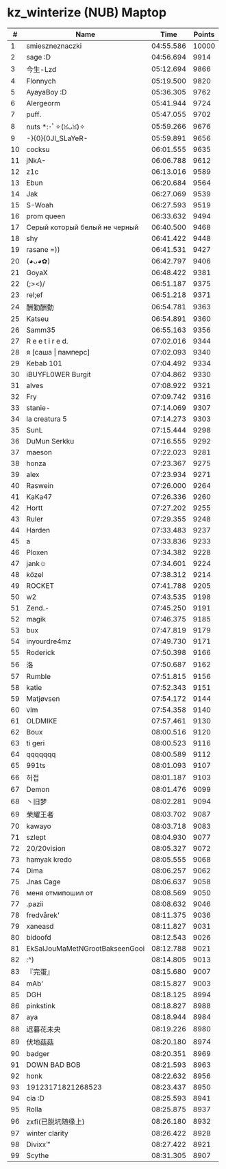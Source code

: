 # kz_winterize (NUB) Maptop

|  # | Name | Time | Points |
|-------------- | -------------- | -------------- | -------------- | 
| 1 | smieszneznaczki | 04:55.586 | 10000 | 
| 2 | sage :D | 04:56.694 | 9914 | 
| 3 | 今生-Lzd | 05:12.694 | 9866 | 
| 4 | Flonnych | 05:19.500 | 9820 | 
| 5 | AyayaBoy :D | 05:36.305 | 9762 | 
| 6 | Alergeorm | 05:41.944 | 9724 | 
| 7 | puff. | 05:47.055 | 9702 | 
| 8 | nuts *:･ﾟ✧(ꈍᴗꈍ)✧ | 05:59.266 | 9676 | 
| 9 | -}{0}{0JI_SLaYeR- | 05:59.891 | 9656 | 
| 10 | cocksu | 06:01.555 | 9635 | 
| 11 | jNkA- | 06:06.788 | 9612 | 
| 12 | z1c | 06:13.016 | 9589 | 
| 13 | Ebun | 06:20.684 | 9564 | 
| 14 | Jak | 06:27.069 | 9539 | 
| 15 | S-Woah | 06:27.593 | 9519 | 
| 16 | prom queen | 06:33.632 | 9494 | 
| 17 | Серый который белый не черный | 06:40.500 | 9468 | 
| 18 | shy | 06:41.422 | 9448 | 
| 19 | rasane =)) | 06:41.531 | 9427 | 
| 20 | (◕ᴗ◕✿) | 06:42.797 | 9406 | 
| 21 | GoyaX | 06:48.422 | 9381 | 
| 22 | (;><)/ | 06:51.187 | 9375 | 
| 23 | rel;ef | 06:51.218 | 9371 | 
| 24 | 酬勤酬勤 | 06:54.781 | 9363 | 
| 25 | Katseu | 06:54.891 | 9360 | 
| 26 | Samm35 | 06:55.163 | 9356 | 
| 27 | R e e t i r e d. | 07:02.016 | 9344 | 
| 28 | я [саша \| памперс] | 07:02.093 | 9340 | 
| 29 | Kebab 101 | 07:04.492 | 9334 | 
| 30 | iBUYFL0WER Burgit | 07:04.862 | 9330 | 
| 31 | alves | 07:08.922 | 9321 | 
| 32 | Fry | 07:09.742 | 9316 | 
| 33 | stanie- | 07:14.069 | 9307 | 
| 34 | la creatura 5 | 07:14.273 | 9303 | 
| 35 | SunL | 07:15.444 | 9298 | 
| 36 | DuMun Serkku | 07:16.555 | 9292 | 
| 37 | maeson | 07:22.023 | 9281 | 
| 38 | honza | 07:23.367 | 9275 | 
| 39 | alex | 07:23.934 | 9271 | 
| 40 | Raswein | 07:26.000 | 9264 | 
| 41 | KaKa47 | 07:26.336 | 9260 | 
| 42 | Hortt | 07:27.202 | 9255 | 
| 43 | Ruler | 07:29.355 | 9248 | 
| 44 | Harden | 07:33.483 | 9237 | 
| 45 | a | 07:33.836 | 9233 | 
| 46 | Ploxen | 07:34.382 | 9228 | 
| 47 | jank☺ | 07:34.601 | 9224 | 
| 48 | közel | 07:38.312 | 9214 | 
| 49 | ROCKET | 07:41.788 | 9205 | 
| 50 | w2 | 07:43.535 | 9198 | 
| 51 | Zend.- | 07:45.250 | 9191 | 
| 52 | magik | 07:46.375 | 9185 | 
| 53 | bux | 07:47.819 | 9179 | 
| 54 | inyourdre4mz | 07:49.730 | 9171 | 
| 55 | Roderick | 07:50.398 | 9166 | 
| 56 | 洛 | 07:50.687 | 9162 | 
| 57 | Rumble | 07:51.815 | 9156 | 
| 58 | katie | 07:52.343 | 9151 | 
| 59 | Matjøvsen | 07:54.172 | 9144 | 
| 60 | vlm | 07:54.358 | 9140 | 
| 61 | OLDMIKE | 07:57.461 | 9130 | 
| 62 | Boux | 08:00.516 | 9120 | 
| 63 | ti geri | 08:00.523 | 9116 | 
| 64 | qqqqqqq | 08:00.589 | 9112 | 
| 65 | 991ts | 08:01.093 | 9107 | 
| 66 | 허접 | 08:01.187 | 9103 | 
| 67 | Demon | 08:01.476 | 9099 | 
| 68 | 丶旧梦 | 08:02.281 | 9094 | 
| 69 | 荣耀王者 | 08:03.702 | 9087 | 
| 70 | kawayo | 08:03.718 | 9083 | 
| 71 | szlept | 08:04.930 | 9077 | 
| 72 | 20/20vision | 08:05.327 | 9072 | 
| 73 | hamyak kredo | 08:05.555 | 9068 | 
| 74 | Dima | 08:06.257 | 9062 | 
| 75 | Jnas Cage | 08:06.637 | 9058 | 
| 76 | меня отмипошил от | 08:08.569 | 9050 | 
| 77 | .pazii | 08:08.632 | 9046 | 
| 78 | fredvårek' | 08:11.375 | 9036 | 
| 79 | xaneasd | 08:11.827 | 9031 | 
| 80 | bidoofd | 08:12.543 | 9026 | 
| 81 | EkSalJouMaMetNGrootBakseenGooi | 08:12.788 | 9021 | 
| 82 | :^) | 08:14.805 | 9013 | 
| 83 | 『完蛋』 | 08:15.680 | 9007 | 
| 84 | mAb' | 08:15.827 | 9003 | 
| 85 | DGH | 08:18.125 | 8994 | 
| 86 | pinkstink | 08:18.827 | 8988 | 
| 87 | aya | 08:18.944 | 8984 | 
| 88 | 迟暮花未央 | 08:19.226 | 8980 | 
| 89 | 伏地菇菇 | 08:20.180 | 8974 | 
| 90 | badger | 08:20.351 | 8969 | 
| 91 | DOWN BAD BOB | 08:21.593 | 8963 | 
| 92 | honk | 08:22.632 | 8956 | 
| 93 | 19123171821268523 | 08:23.437 | 8950 | 
| 94 | cia :D | 08:25.593 | 8941 | 
| 95 | Rolla | 08:25.875 | 8937 | 
| 96 | zxfi(已脱坑随缘上) | 08:26.180 | 8932 | 
| 97 | winter clarity | 08:26.422 | 8928 | 
| 98 | Divixx™ | 08:27.422 | 8921 | 
| 99 | Scythe | 08:31.305 | 8907 | 

